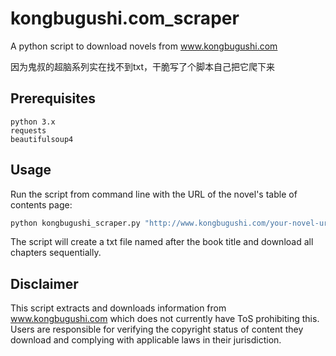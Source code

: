 # kongbugushi.com_scraper
A python script to download novels from www.kongbugushi.com

因为鬼叔的超脑系列实在找不到txt，干脆写了个脚本自己把它爬下来

## Prerequisites

```
python 3.x
requests
beautifulsoup4
```

## Usage

Run the script from command line with the URL of the novel's table of contents page:

```bash
python kongbugushi_scraper.py "http://www.kongbugushi.com/your-novel-url"
```

The script will create a txt file named after the book title and download all chapters sequentially.

## Disclaimer
This script extracts and downloads information from www.kongbugushi.com which does not currently have ToS prohibiting this. Users are responsible for verifying the copyright status of content they download and complying with applicable laws in their jurisdiction.
